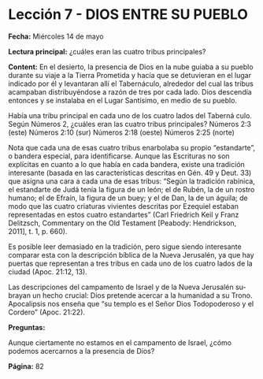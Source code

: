 # Lección 7 - DIOS ENTRE SU PUEBLO

**Fecha:** Miércoles 14 de mayo

**Lectura principal:** ¿cuáles eran las cuatro tribus principales?

**Content:**
En el desierto, la presencia de Dios en la nube guiaba a su pueblo durante su
viaje a la Tierra Prometida y hacía que se detuvieran en el lugar indicado por
él y levantaran allí el Tabernáculo, alrededor del cual las tribus acampaban
distribuyéndose a razón de tres por cada lado. Dios descendía entonces y se
instalaba en el Lugar Santísimo, en medio de su pueblo.

Había una tribu principal en cada uno de los cuatro lados del Taberná­
culo. Según Números 2, ¿cuáles eran las cuatro tribus principales?
Números 2:3 (este)
Números 2:10 (sur)
Números 2:18 (oeste)
Números 2:25 (norte)

Nota que cada una de esas cuatro tribus enarbolaba su propio “estandarte”,
o bandera especial, para identificarse. Aunque las Escrituras no son explícitas
en cuanto a lo que había en cada bandera, existe una tradición interesante
(basada en las características descritas en Gén. 49 y Deut. 33) que asigna una
cara a cada una de esas tribus: “Según la tradición rabínica, el estandarte
de Judá tenía la figura de un león; el de Rubén, la de un rostro humano;
el de Efraín, la figura de un buey; y el de Dan, la de un águila; de modo que las
cuatro criaturas vivientes descritas por Ezequiel estaban representadas en
estos cuatro estandartes” (Carl Friedrich Keil y Franz Delitzsch, Commentary
on the Old Testament [Peabody: Hendrickson, 2011], t. 1, p. 660).

Es posible leer demasiado en la tradición, pero sigue siendo interesante
comparar esta con la descripción bíblica de la Nueva Jerusalén, ya que hay
puertas que representan a tres tribus en cada uno de los cuatro lados de la
ciudad (Apoc. 21:12, 13).

Las descripciones del campamento de Israel y de la Nueva Jerusalén su­
brayan un hecho crucial: Dios pretende acercar a la humanidad a su Trono.
Apocalipsis nos enseña que “su templo es el Señor Dios Todopoderoso y el
Cordero” (Apoc. 21:22).

**Preguntas:**

Aunque ciertamente no estamos en el campamento de Israel, ¿cómo podemos
acercarnos a la presencia de Dios?

**Página:** 82
